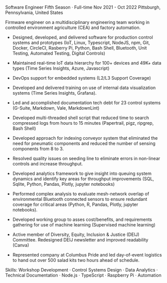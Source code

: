 Software Engineer
Fifth Season · Full-time
Nov 2021 - Oct 2022
Pittsburgh, Pennsylvania, United States

Firmware engineer on a multidisciplinary engineering team working in controlled environment agriculture (CEA) and factory automation.

- Designed, developed, and delivered software for production control systems and prototypes (IoT, Linux, Typescript, NodeJS, npm, Git, Docker, CircleCI, Rasberry Pi, Python, Bash Shell, Bluetooth, Unit Testing, Automated Testing, Digital Controls)

- Maintained real-time IoT data hierarchy for 100+ devices and 49K+ data types (Time Series Insights, Azure, Javascript)

- DevOps support for embedded systems (L2/L3 Support Coverage)

- Developed and delivered training on use of internal data visualization systems (Time Series Insights, Grafana).

- Led and accomplished documentation tech debt for 23 control systems (G-Suite, Markdown, Vale, MarkdownLint)

- Developed multi-threaded shell script that reduced time to search compressed logs from hours to 15 minutes (Papertrail, pigz, ripgrep, Bash Shell)

- Developed approach for indexing conveyor system that eliminated the need for pneumatic components and reduced the number of sensing components from 8 to 3.

- Resolved quality issues on seeding line to eliminate errors in non-linear controls and increase throughput.

- Developed analytics framework to give insight into queuing system dynamics and identify key areas for throughput improvements (SQL, Sqlite, Python, Pandas, Plotly, jupyter notebooks)

- Performed complex analysis to evaluate mesh-network overlap of environmental Bluetooth connected sensors to ensure redundant coverage for critical areas (Python, R, Pandas, Plotly, jupyter notebooks).

- Developed working group to asses cost/benefits, and requirements gathering for use of machine learning (Supervised machine learning)

- Active member of Diversity, Equity, Inclusion & Justice (DEIJ) Committee. Redesigned DEIJ newsletter and improved readability (Canva)

- Represented company at Columbus Pride and led day-of-event logistics to hand out over 500 salad kits two hours ahead of schedule.

Skills: Workshop Development · Control Systems Design · Data Analytics · Technical Documentation · Node.js · TypeScript · Raspberry Pi · Automation
